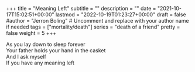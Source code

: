 +++
title = "Meaning Left"
subtitle = ""
description = ""
date = "2021-10-17T15:02:51+00:00"
lastmod = "2022-10-19T01:23:27+00:00"
draft = false
#author = "Jerron Boling" # Uncomment and replace with your author name if needed
tags = ["mortality/death"]
series = "death of a friend"
pretty = false
weight = 5
+++

As you lay down to sleep forever  
Your father holds your hand in the casket   
And I ask myself   
If you have any meaning left   
